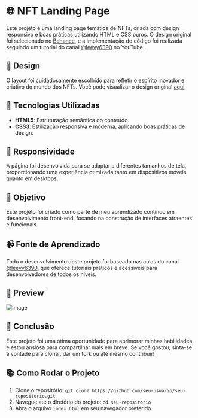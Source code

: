 # 🌐 NFT Landing Page

Este projeto é uma landing page temática de NFTs, criada com design responsivo e boas práticas utilizando HTML e CSS puros. O design original foi selecionado no [Behance](https://www.behance.net), e a implementação do código foi realizada seguindo um tutorial do canal [@leevy6390](https://www.youtube.com/@leevy6390) no YouTube.

## 🎨 Design

O layout foi cuidadosamente escolhido para refletir o espírito inovador e criativo do mundo dos NFTs. Você pode visualizar o design original [aqui](#)

## 🚀 Tecnologias Utilizadas

- **HTML5**: Estruturação semântica do conteúdo.
- **CSS3**: Estilização responsiva e moderna, aplicando boas práticas de design.
  
## 📱 Responsividade

A página foi desenvolvida para se adaptar a diferentes tamanhos de tela, proporcionando uma experiência otimizada tanto em dispositivos móveis quanto em desktops.

## 🎯 Objetivo

Este projeto foi criado como parte de meu aprendizado contínuo em desenvolvimento front-end, focando na construção de interfaces atraentes e funcionais. 

## 📹 Fonte de Aprendizado

Todo o desenvolvimento deste projeto foi baseado nas aulas do canal [@leevy6390](https://www.youtube.com/@leevy6390), que oferece tutoriais práticos e acessíveis para desenvolvedores de todos os níveis.

## 📸 Preview
![image](https://github.com/user-attachments/assets/b6cca732-5239-41d9-8ce8-2f463adbc278)


## 🌟 Conclusão

Este projeto foi uma ótima oportunidade para aprimorar minhas habilidades e estou ansiosa para compartilhar mais em breve. Se você gostou, sinta-se à vontade para clonar, dar um fork ou até mesmo contribuir!

## 📚 Como Rodar o Projeto

1. Clone o repositório: `git clone https://github.com/seu-usuario/seu-repositorio.git`
2. Navegue até o diretório do projeto: `cd seu-repositorio`
3. Abra o arquivo `index.html` em seu navegador preferido.


